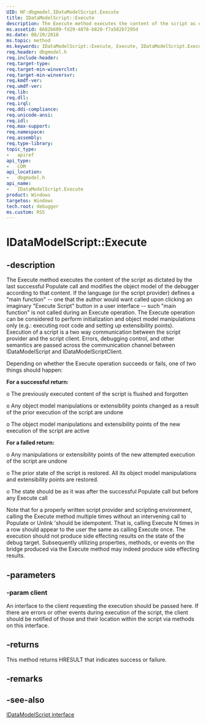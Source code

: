 ```yaml
---
UID: NF:dbgmodel.IDataModelScript.Execute
title: IDataModelScript::Execute
description: The Execute method executes the content of the script as dictated by the last successful Populate call and modifies the object model of the debugger according to that content.
ms.assetid: 6682b609-fd29-4878-b820-f7a582b7295d
ms.date: 08/20/2018
ms.topic: method
ms.keywords: IDataModelScript::Execute, Execute, IDataModelScript.Execute, IDataModelScript::Execute, IDataModelScript.Execute
req.header: dbgmodel.h
req.include-header:
req.target-type:
req.target-min-winverclnt:
req.target-min-winversvr:
req.kmdf-ver:
req.umdf-ver:
req.lib:
req.dll:
req.irql: 
req.ddi-compliance:
req.unicode-ansi:
req.idl:
req.max-support:
req.namespace:
req.assembly:
req.type-library: 
topic_type: 
-	apiref
api_type: 
-	COM
api_location: 
-	dbgmodel.h
api_name: 
-	IDataModelScript.Execute
product: Windows
targetos: Windows
tech.root: debugger
ms.custom: RS5
---
```


# IDataModelScript::Execute


## -description

The Execute method executes the content of the script as dictated by the last successful Populate call and modifies the object model of the debugger according to that content. If the language (or the script provider) defines a "main function" -- one that the author would want called upon clicking an imaginary "Execute Script" button in a user interface -- such "main function" is not called during an Execute operation. The Execute operation can be considered to perform initialization and object model manipulations only (e.g.: executing root code and setting up extensibility points). 
Execution of a script is a two way communication between the script provider and the script client. Errors, debugging control, and other semantics are passed across the communication channel between IDataModelScript and IDataModelScriptClient.

Depending on whether the Execute operation succeeds or fails, one of two things should happen: 

**For a successful return:** 

o	The previously executed content of the script is flushed and forgotten

o	Any object model manipulations or extensibility points changed as a result of the prior execution of the script are undone

o	The object model manipulations and extensibility points of the new execution of the script are active

**For a failed return:** 

o	Any manipulations or extensibility points of the new attempted execution of the script are undone

o	The prior state of the script is restored. All its object model manipulations and extensibility points are restored.

o	The state should be as it was after the successful Populate call but before any Execute call

Note that for a properly written script provider and scripting environment, calling the Execute method multiple times without an intervening call to Populate or Unlink 'should be idempotent. That is, calling Execute N times in a row should appear to the user the same as calling Execute once. The execution should not produce side effecting results on the state of the debug target. Subsequently utilizing properties, methods, or events on the bridge produced via the Execute method may indeed produce side effecting results. 


## -parameters

### -param client
An interface to the client requesting the execution should be passed here. If there are errors or other events during execution of the script, the client should be notified of those and their location within the script via methods on this interface.


## -returns

This method returns HRESULT that indicates success or failure.

## -remarks


## -see-also

[IDataModelScript interface](nn-dbgmodel-idatamodelscript.md)
